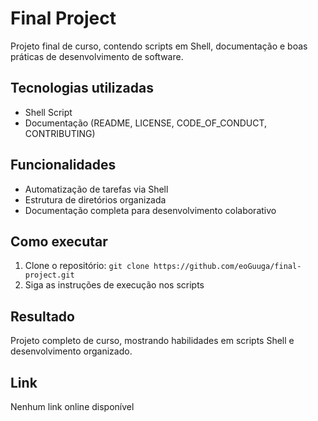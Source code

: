 # Final Project

Projeto final de curso, contendo scripts em Shell, documentação e boas práticas de desenvolvimento de software.

## Tecnologias utilizadas
- Shell Script
- Documentação (README, LICENSE, CODE_OF_CONDUCT, CONTRIBUTING)

## Funcionalidades
- Automatização de tarefas via Shell
- Estrutura de diretórios organizada
- Documentação completa para desenvolvimento colaborativo

## Como executar
1. Clone o repositório: `git clone https://github.com/eoGuuga/final-project.git`
2. Siga as instruções de execução nos scripts

## Resultado
Projeto completo de curso, mostrando habilidades em scripts Shell e desenvolvimento organizado.

## Link
Nenhum link online disponível
